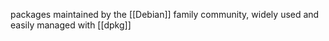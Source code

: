packages maintained by the [[Debian]] family community, widely used and easily managed with [[dpkg]]

